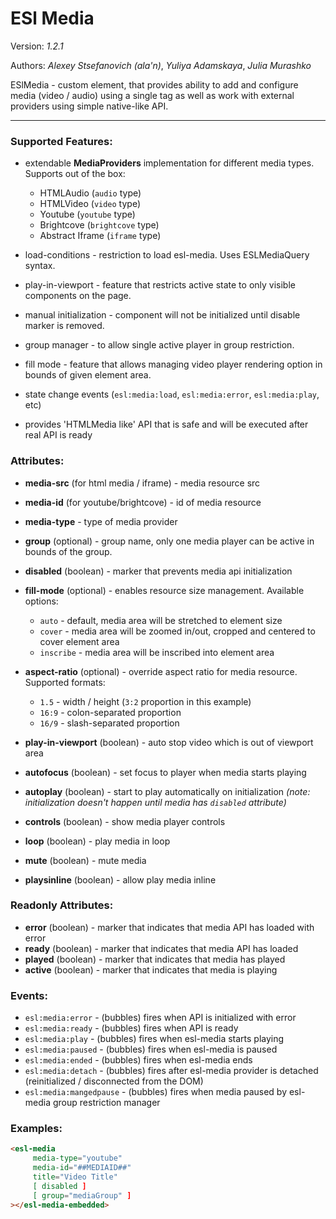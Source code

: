 # ESl Media

Version: *1.2.1*

Authors: *Alexey Stsefanovich (ala'n)*, *Yuliya Adamskaya*, *Julia Murashko*

ESlMedia - custom element, that provides ability to add and configure media (video / audio)
using a single tag as well as work with external providers using simple native-like API.
 
--- 

### Supported Features:
 
 - extendable **MediaProviders** implementation for different media types. Supports out of the box:
   - HTMLAudio (`audio` type)
   - HTMLVideo (`video` type)
   - Youtube (`youtube` type)
   - Brightcove (`brightcove` type)
   - Abstract Iframe (`iframe` type)
 
 - load-conditions - restriction to load esl-media. Uses ESLMediaQuery syntax.
 
 - play-in-viewport - feature that restricts active state to only visible components on the page.
 
 - manual initialization - component will not be initialized until disable marker is removed.
 
 - group manager - to allow single active player in group restriction.
 
 - fill mode - feature that allows managing video player rendering option in bounds of given element area.
 
 - state change events (`esl:media:load`, `esl:media:error`, `esl:media:play`, etc)
 
 - provides 'HTMLMedia like' API that is safe and will be executed after real API is ready

### Attributes:

 - **media-src** (for html media / iframe) - media resource src
 - **media-id** (for youtube/brightcove) - id of media resource
 - **media-type** - type of media provider
 
 - **group** (optional) - group name, only one media player can be active in bounds of the group.
 
 - **disabled** (boolean) - marker that prevents media api initialization
 
 - **fill-mode** (optional) - enables resource size management. Available options:
   - `auto` - default, media area will be stretched to element size
   - `cover` - media area will be zoomed in/out, cropped and centered to cover element area
   - `inscribe` - media area will be inscribed into element area
 
 - **aspect-ratio** (optional) - override aspect ratio for media resource. Supported formats:
   - `1.5` - width / height (`3:2` proportion in this example)
   - `16:9` - colon-separated proportion
   - `16/9` - slash-separated proportion

 - **play-in-viewport** (boolean) - auto stop video which is out of viewport area
 
 - **autofocus** (boolean) - set focus to player when media starts playing
 
 - **autoplay** (boolean) - start to play automatically on initialization 
 *(note: initialization doesn't happen until media has `disabled` attribute)*
 
 - **controls** (boolean) - show media player controls
 
 - **loop** (boolean) - play media in loop
 
 - **mute** (boolean) - mute media
 
 - **playsinline** (boolean) - allow play media inline

### Readonly Attributes:
 
 - **error** (boolean) - marker that indicates that media API has loaded with error
 - **ready** (boolean) - marker that indicates that media API has loaded
 - **played** (boolean) - marker that indicates that media has played
 - **active** (boolean) - marker that indicates that media is playing
 
### Events: 
 - `esl:media:error` - (bubbles) fires when API is initialized with error
 - `esl:media:ready` - (bubbles) fires when API is ready
 - `esl:media:play` - (bubbles) fires when esl-media starts playing
 - `esl:media:paused` - (bubbles) fires when esl-media is paused
 - `esl:media:ended` - (bubbles) fires when esl-media ends
 - `esl:media:detach` - (bubbles) fires after esl-media provider is detached (reinitialized / disconnected from the DOM)
 - `esl:media:mangedpause` - (bubbles) fires when media paused by esl-media group restriction manager
 
### Examples:
```html
<esl-media
     media-type="youtube"
     media-id="##MEDIAID##"
     title="Video Title"     
     [ disabled ]    
     [ group="mediaGroup" ]
></esl-media-embedded>
```

